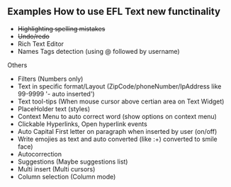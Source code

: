 ## Examples How to use EFL Text new functinality
- ~~Highlighting spelling mistakes~~
- ~~Undo/redo~~
- Rich Text Editor
- Names Tags detection (using @ followed by username)



Others
- Filters (Numbers only)
- Text in specific format/Layout  (ZipCode/phoneNumber/IpAddress like 99-9999 '- auto inserted')
- Text tool-tips (When mouse cursor above certian area on Text Widget)
- PlaceHolder text (styles)
- Context Menu to auto correct word (show options on context menu)
- Clickable Hyperlinks, Open hyperlink events
- Auto Capital First letter on paragraph when inserted by user (on/off)
- Write emojies as text and auto converted (like :+) converted to smile face)
- Autocorrection
- Suggestions (Maybe suggestions list)
- Multi insert (Multi cursors)
- Column selection (Column mode)
